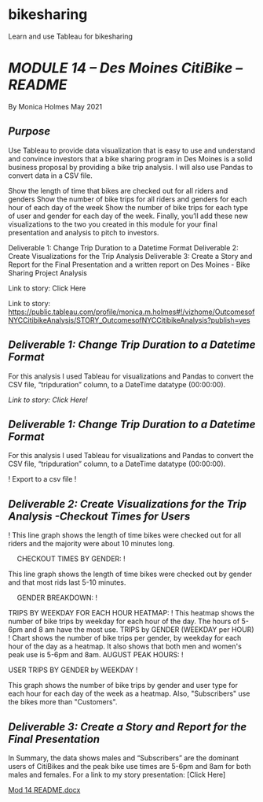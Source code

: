 # bikesharing
Learn and use Tableau for bikesharing

# *MODULE 14 – Des Moines CitiBike – README*
By Monica Holmes
May 2021

## *Purpose*
Use Tableau to provide data visualization that is easy to use and understand and convince investors that a bike sharing program in Des Moines is a solid business proposal by providing a bike trip analysis. I will also use Pandas to convert data in a CSV file. 

Show the length of time that bikes are checked out for all riders and genders Show the number of bike trips for all riders and genders for each hour of each day of the week Show the number of bike trips for each type of user and gender for each day of the week. Finally, you’ll add these new visualizations to the two you created in this module for your final presentation and analysis to pitch to investors.

Deliverable 1: Change Trip Duration to a Datetime Format
Deliverable 2: Create Visualizations for the Trip Analysis
Deliverable 3: Create a Story and Report for the Final Presentation and a written report on Des Moines - Bike Sharing Project Analysis

Link to story: Click Here

Link to story: https://public.tableau.com/profile/monica.m.holmes#!/vizhome/OutcomesofNYCCitibikeAnalysis/STORY_OutcomesofNYCCitibikeAnalysis?publish=yes


## *Deliverable 1: Change Trip Duration to a Datetime Format*

For this analysis I used Tableau for visualizations and Pandas to convert the CSV file, “tripduration” column, to a DateTime datatype (00:00:00).

*Link to story: Click Here!*
 
## *Deliverable 1: Change Trip Duration to a Datetime Format*

For this analysis I used Tableau for visualizations and Pandas to convert the CSV file, “tripduration” column, to a DateTime datatype (00:00:00).

! 
Export to a csv file
! 








## *Deliverable 2: Create Visualizations for the Trip Analysis -Checkout Times for Users*
! 
This line graph shows the length of time bikes were checked out for all riders and the majority were about 10 minutes long.

 
CHECKOUT TIMES BY GENDER:
! 

This line graph shows the length of time bikes were checked out by gender and that most rids last 5-10 minutes.

 
GENDER BREAKDOWN:
! 

TRIPS BY WEEKDAY FOR EACH HOUR HEATMAP:
! 
This heatmap shows the number of bike trips by weekday for each hour of the day. The hours of 5-6pm and 8 am have the most use.
TRIPS by GENDER (WEEKDAY per HOUR)
! 
Chart shows the number of bike trips per gender, by weekday for each hour of the day as a heatmap. It also shows that both men and women's peak use is 5-6pm and 8am.
AUGUST PEAK HOURS:
! 



USER TRIPS BY GENDER by WEEKDAY
! 

This graph shows the number of bike trips by gender and user type for each hour for each day of the week as a heatmap. Also, "Subscribers" use the bikes more than "Customers".


## *Deliverable 3: Create a Story and Report for the Final Presentation*
In Summary, the data shows males and “Subscribers” are the dominant users of CitiBikes and the peak bike use times are 5-6pm and 8am for both males and females. 
For a link to my story presentation: [Click Here]






[Mod 14 README.docx](https://github.com/mmh926/bikesharing/files/6527335/Mod.14.README.docx)
